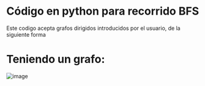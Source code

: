 # Código en python para recorrido BFS
Este codigo acepta grafos dirigidos introducidos por el usuario, de la siguiente forma

# Teniendo un grafo:
![image](https://github.com/user-attachments/assets/3ffdb233-a24e-4b10-8066-e8dee97d658e)
